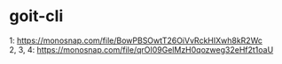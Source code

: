 # goit-cli

1: https://monosnap.com/file/BowPBSOwtT26OiVvRckHIXwh8kR2Wc <br/>
2, 3, 4: https://monosnap.com/file/qrOI09GelMzH0qozweg32eHf2t1oaU

